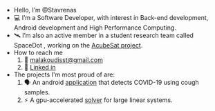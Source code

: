 - Hello, I’m @Stavrenas
- 💻 I’m a Software Developer, with interest in Back-end development, Android development and High Performance Computing.
- 🛰 I’m also an active member in a student research team called SpaceDot , working on the [AcubeSat project](https://gitlab.com/acubesat). 
- How to reach me
  1. 📩 malakoudisst@gmail.com
  2. 👤 [Linked in](https://www.linkedin.com/in/stavros-malakoudis-b20268159/)
- The projects I'm most proud of are:
  1. 🗣 An android [application](https://github.com/Stavrenas/AcousticDoc) that detects COVID-19 using cough samples. 
  2. ⚡ A gpu-accelerated [solver](https://github.com/Stavrenas/LinearSolver) for large linear systems.
